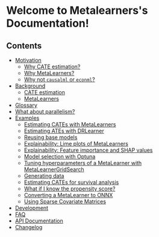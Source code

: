 # Welcome to Metalearners's Documentation!

## Contents

<!-- Nested lists need 4 spaces indentation -->
<!-- markdownlint-disable MD007 -->
<!-- prettier-ignore -->
- [Motivation](motivation.md)
    - [Why CATE estimation?](motivation_ortho_#why-cate-estimation)
    - [Why MetaLearners?](motivation/#why-metalearners)
    - [Why not `causalml` or `econml`?](motivation/#why-not-causalml-or-econml)
- [Background](background.md)
    - [CATE estimation](background/#cate-estimation)
    - [MetaLearners](background/#metalearners)
- [Glossary](glossary.md)
- [What about parallelism?](parallelism.md)
- [Examples](examples/index.md)
    - [Estimating CATEs with MetaLearners](examples/example_basic.ipynb)
    - [Estimating ATEs with DRLearner](examples/example_estimating_ates.ipynb)
    - [Reusing base models](examples/example_reuse.ipynb)
    - [Explainability: Lime plots of MetaLearners](examples/example_lime.ipynb)
    - [Explainability: Feature importance and SHAP values](examples/example_feature_importance_shap.ipynb)
    - [Model selection with Optuna](examples/example_optuna.ipynb)
    - [Tuning hyperparameters of a MetaLearner with MetaLearnerGridSearch](examples/example_gridsearch.ipynb)
    - [Generating data](examples/example_data_generation.ipynb)
    - [Estimating CATEs for survival analysis](examples/example_survival.ipynb)
    - [What if I know the propensity score?](examples/example_propensity.ipynb)
    - [Converting a MetaLearner to ONNX](examples/example_onnx.ipynb)
    - [Using Sparse Covariate Matrices](example_sparse_inputs.ipynb)
- [Development](development.md)
- [FAQ](faq.md)
- [API Documentation](api_documentation.md)
- [Changelog](changelog.md)
